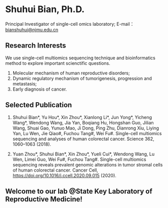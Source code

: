# Shuhui Bian, Ph.D. 
Principal Investigator of single-cell omics laboratory;
E-mail：bianshuhui@njmu.edu.cn

## Research Interests
We use single-cell multiomics sequencing technique and bioinformatics method to explore important scienctific questions.
1. Molecular mechanism of human reproductive disorders;
2. Dynamic regulatory mechanism of tumorigenesis, progression and metastasis;
3. Early diagnosis of cancer.

## Selected Publication
1. Shuhui Bian\*, Yu Hou\*, Xin Zhou\*, Xianlong Li\*, Jun Yong\*, Yicheng Wang\*, Wendong Wang, Jia Yan, Boqiang Hu, Hongshan Guo, Jilian Wang, Shuai Gao, Yunuo Mao, Ji Dong, Ping Zhu, Dianrong Xiu, Liying Yan, Lu Wen, Jie Qiao#, Fuchou Tang#, Wei Fu#. Single-cell multiomics sequencing and analyses of human colorectal cancer. Science 362, 1060–1063 (2018). 

2. Yuan Zhou\*, Shuhui Bian\*, Xin Zhou\*, Yueli Cui\*, Wendong Wang, Lu Wen, Limei Guo, Wei Fu#, Fuchou Tang#. Single-cell multiomics sequencing reveals prevalent genomic alterations in tumor stromal cells of human colorectal cancer. Cancer Cell, https://doi.org/10.1016/j.ccell.2020.09.015 (2020).


## Welcome to our lab @State Key Laboratory of Reproductive Medicine!
